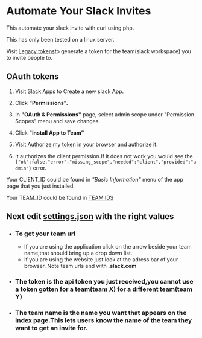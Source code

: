 # Automate Your Slack Invites

This automate your slack invite with curl using php.

This has only been tested on a linux server.

Visit [Legacy tokens](https://api.slack.com/custom-integrations/legacy-tokens)to generate a token for the team(slack workspace) you to invite people to.

## OAuth tokens

  1. Visit [Slack Apps](https://api.slack.com/apps) to Create a new slack App.

  1. Click **"Permissions".**

  1. In **"OAuth & Permissions"** page, select admin scope under "Permission Scopes" menu and save changes.


  1. Click **"Install App to Team"**

  1. Visit [Authorize my token](https://slack.com/oauth/authorize?&client_id=CLIENT_ID&team=TEAM_ID&install_redirect=install-on-team&scope=admin+client) in your browser and authorize it.

  1. It authorizes the client permission.If it does not work you would see the  `{"ok":false,"error":"missing_scope","needed":"client","provided":"admin"}`  error.

Your CLIENT_ID could be found in *"Basic Information"* menu of the app page that you just installed.

Your TEAM_ID could be found in [TEAM IDS](https://api.slack.com/methods/team.info/test)

## Next edit [settings.json](https://github.com/Ilozuluchris/slack_invite/blob/master/settings.json) with the right values

  * ### To get your team url 
    * If you are using the application click on the arrow beside your team name,that should bring up a drop down list.
    * If you are using the website just look at the adress bar of your browser.
    Note team urls end with **.slack.com**

  * ### The token is the api token you just received,you cannot use a token gotten for a team(team X) for a different team(team Y)

  * ### The team name is the name you want that appears on the index page.This lets users know the name of the team they want to get an invite for.
